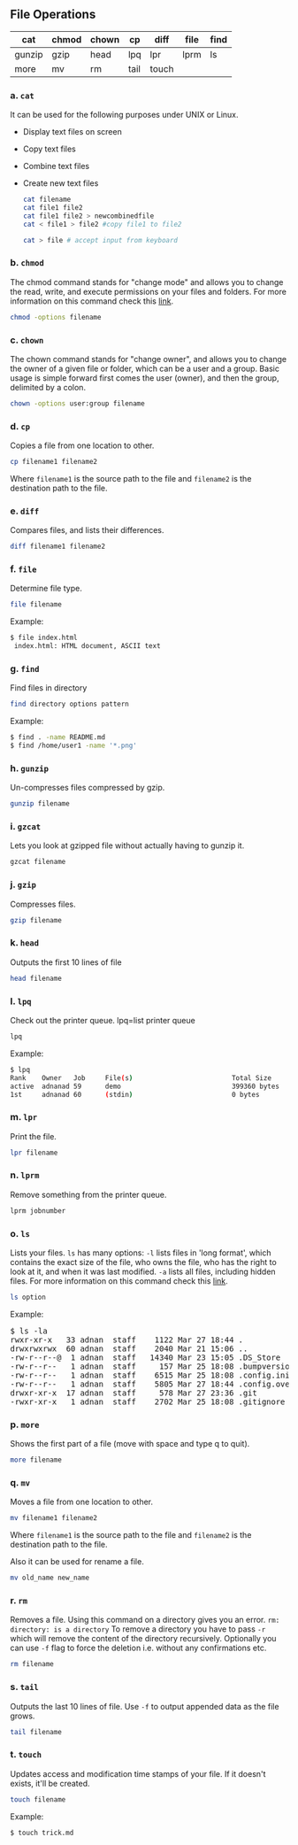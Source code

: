## File Operations

| cat    | chmod | chown | cp    | diff | file | find |
| ------ | ----- | ----- | ----- | ---- | ---- | ---- |
| gunzip | gzip  | head  | lpq   | lpr  | lprm   | ls |
|  more   |  mv     | rm    | tail  | touch    |      ||

### a. `cat`

It can be used for the following purposes under UNIX or Linux.  

* Display text files on screen

* Copy text files  

* Combine text files  

* Create new text files  
  
  ```bash
  cat filename
  cat file1 file2 
  cat file1 file2 > newcombinedfile
  cat < file1 > file2 #copy file1 to file2

  cat > file # accept input from keyboard
  ```

### b. `chmod`

The chmod command stands for "change mode" and allows you to change the read, write, and execute permissions on your files and folders. For more information on this command check this [link](https://ss64.com/bash/chmod.html).

```bash
chmod -options filename
```

### c. `chown`

The chown command stands for "change owner", and allows you to change the owner of a given file or folder, which can be a user and a group. Basic usage is simple forward first comes the user (owner), and then the group, delimited by a colon.

```bash
chown -options user:group filename
```

### d. `cp`

Copies a file from one location to other.  

```bash
cp filename1 filename2
```

Where `filename1` is the source path to the file and `filename2` is the destination path to the file.

### e. `diff`

Compares files, and lists their differences.  

```bash
diff filename1 filename2
```

### f. `file`

Determine file type.  

```bash
file filename
```

Example:

```bash
$ file index.html
 index.html: HTML document, ASCII text
```

### g. `find`

Find files in directory

```bash
find directory options pattern
```

Example:

```bash
$ find . -name README.md
$ find /home/user1 -name '*.png'
```

### h. `gunzip`

Un-compresses files compressed by gzip.  

```bash
gunzip filename
```

### i. `gzcat`

Lets you look at gzipped file without actually having to gunzip it.  

```bash
gzcat filename
```

### j. `gzip`

Compresses files.  

```bash
gzip filename
```

### k. `head`

Outputs the first 10 lines of file  

```bash
head filename
```

### l. `lpq`

Check out the printer queue.  lpq=list printer queue

```bash
lpq
```

Example:

```bash
$ lpq
Rank    Owner   Job     File(s)                         Total Size
active  adnanad 59      demo                            399360 bytes
1st     adnanad 60      (stdin)                         0 bytes
```

### m. `lpr`

Print the file.  

```bash
lpr filename
```

### n. `lprm`

Remove something from the printer queue.  

```bash
lprm jobnumber
```

### o. `ls`

Lists your files. `ls` has many options: `-l` lists files in 'long format', which contains the exact size of the file, who owns the file, who has the right to look at it, and when it was last modified. `-a` lists all files, including hidden files. For more information on this command check this [link](https://ss64.com/bash/ls.html).  

```bash
ls option
```

Example:

<pre>
$ ls -la
rwxr-xr-x   33 adnan  staff    1122 Mar 27 18:44 .
drwxrwxrwx  60 adnan  staff    2040 Mar 21 15:06 ..
-rw-r--r--@  1 adnan  staff   14340 Mar 23 15:05 .DS_Store
-rw-r--r--   1 adnan  staff     157 Mar 25 18:08 .bumpversion.cfg
-rw-r--r--   1 adnan  staff    6515 Mar 25 18:08 .config.ini
-rw-r--r--   1 adnan  staff    5805 Mar 27 18:44 .config.override.ini
drwxr-xr-x  17 adnan  staff     578 Mar 27 23:36 .git
-rwxr-xr-x   1 adnan  staff    2702 Mar 25 18:08 .gitignore
</pre>

### p. `more`

Shows the first part of a file (move with space and type q to quit).  

```bash
more filename
```

### q. `mv`

Moves a file from one location to other.  

```bash
mv filename1 filename2
```

Where `filename1` is the source path to the file and `filename2` is the destination path to the file.

Also it can be used for rename a file.

```bash
mv old_name new_name
```

### r. `rm`

Removes a file. Using this command on a directory gives you an error.
`rm: directory: is a directory`
To remove a directory you have to pass `-r` which will remove the content of the directory recursively. Optionally you can use `-f` flag to force the deletion i.e. without any confirmations etc.

```bash
rm filename
```

### s. `tail`

Outputs the last 10 lines of file. Use `-f` to output appended data as the file grows.  

```bash
tail filename
```

### t. `touch`

Updates access and modification time stamps of your file. If it doesn't exists, it'll be created.

```bash
touch filename
```

Example:

```bash
$ touch trick.md
```